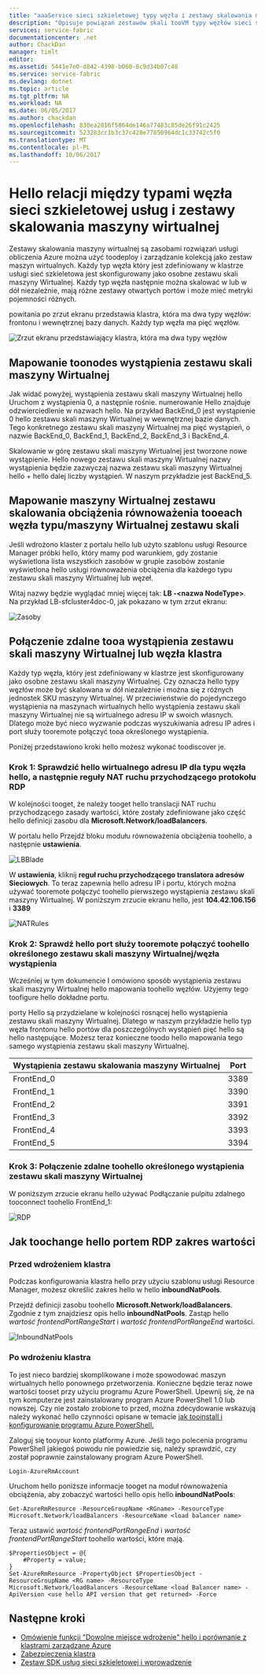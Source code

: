 ```yaml
---
title: "aaaService sieci szkieletowej typy węzła i zestawy skalowania maszyny Wirtualnej | Dokumentacja firmy Microsoft"
description: "Opisuje powiązań zestawów skali tooVM typy węzłów sieci szkieletowej usług oraz sposób tooremote łączenia tooa wystąpienia zestawu skali maszyny Wirtualnej lub węzła klastra."
services: service-fabric
documentationcenter: .net
author: ChackDan
manager: timlt
editor: 
ms.assetid: 5441e7e0-d842-4398-b060-8c9d34b07c48
ms.service: service-fabric
ms.devlang: dotnet
ms.topic: article
ms.tgt_pltfrm: NA
ms.workload: NA
ms.date: 06/05/2017
ms.author: chackdan
ms.openlocfilehash: 830ea2816f5864de146a77483c85de26f91c2425
ms.sourcegitcommit: 523283cc1b3c37c428e77850964dc1c33742c5f0
ms.translationtype: MT
ms.contentlocale: pl-PL
ms.lasthandoff: 10/06/2017
---
```

# <a name="hello-relationship-between-service-fabric-node-types-and-virtual-machine-scale-sets"></a>Hello relacji między typami węzła sieci szkieletowej usług i zestawy skalowania maszyny wirtualnej
Zestawy skalowania maszyny wirtualnej są zasobami rozwiązań usługi obliczenia Azure można użyć toodeploy i zarządzanie kolekcją jako zestaw maszyn wirtualnych. Każdy typ węzła który jest zdefiniowany w klastrze usługi sieć szkieletowa jest skonfigurowany jako osobne zestawu skali maszyny Wirtualnej. Każdy typ węzła następnie można skalować w lub w dół niezależnie, mają różne zestawy otwartych portów i może mieć metryki pojemności różnych.

powitania po zrzut ekranu przedstawia klastra, która ma dwa typy węzłów: frontonu i wewnętrznej bazy danych.  Każdy typ węzła ma pięć węzłów.

![Zrzut ekranu przedstawiający klastra, która ma dwa typy węzłów][NodeTypes]

## <a name="mapping-vm-scale-set-instances-toonodes"></a>Mapowanie toonodes wystąpienia zestawu skali maszyny Wirtualnej
Jak widać powyżej, wystąpienia zestawu skali maszyny Wirtualnej hello Uruchom z wystąpienia 0, a następnie rośnie. numerowanie Hello znajduje odzwierciedlenie w nazwach hello. Na przykład BackEnd_0 jest wystąpienie 0 hello zestawu skali maszyny Wirtualnej w wewnętrznej bazie danych. Tego konkretnego zestawu skali maszyny Wirtualnej ma pięć wystąpień, o nazwie BackEnd_0, BackEnd_1, BackEnd_2, BackEnd_3 i BackEnd_4.

Skalowanie w górę zestawu skali maszyny Wirtualnej jest tworzone nowe wystąpienie. Hello nowego zestawu skali maszyny Wirtualnej nazwy wystąpienia będzie zazwyczaj nazwa zestawu skali maszyny Wirtualnej hello + hello dalej liczby wystąpień. W naszym przykładzie jest BackEnd_5.

## <a name="mapping-vm-scale-set-load-balancers-tooeach-node-typevm-scale-set"></a>Mapowanie maszyny Wirtualnej zestawu skalowania obciążenia równoważenia tooeach węzła typu/maszyny Wirtualnej zestawu skali
Jeśli wdrożono klaster z portalu hello lub użyto szablonu usługi Resource Manager próbki hello, który mamy pod warunkiem, gdy zostanie wyświetlona lista wszystkich zasobów w grupie zasobów zostanie wyświetlona hello usługi równoważenia obciążenia dla każdego typu zestawu skali maszyny Wirtualnej lub węzeł.

Witaj nazwy będzie wyglądać mniej więcej tak: **LB -&lt;nazwa NodeType&gt;**. Na przykład LB-sfcluster4doc-0, jak pokazano w tym zrzut ekranu:

![Zasoby][Resources]

## <a name="remote-connect-tooa-vm-scale-set-instance-or-a-cluster-node"></a>Połączenie zdalne tooa wystąpienia zestawu skali maszyny Wirtualnej lub węzła klastra
Każdy typ węzła, który jest zdefiniowany w klastrze jest skonfigurowany jako osobne zestawu skali maszyny Wirtualnej.  Czy oznacza hello typy węzłów może być skalowana w dół niezależnie i można się z różnych jednostek SKU maszyny Wirtualnej. W przeciwieństwie do pojedynczego wystąpienia na maszynach wirtualnych hello wystąpienia zestawu skali maszyny Wirtualnej nie są wirtualnego adresu IP w swoich własnych. Dlatego może być nieco wyzwanie podczas wyszukiwania adresu IP adres i port służy tooremote połączyć tooa określonego wystąpienia.

Poniżej przedstawiono kroki hello możesz wykonać toodiscover je.

### <a name="step-1-find-out-hello-virtual-ip-address-for-hello-node-type-and-then-inbound-nat-rules-for-rdp"></a>Krok 1: Sprawdzić hello wirtualnego adresu IP dla typu węzła hello, a następnie reguły NAT ruchu przychodzącego protokołu RDP
W kolejności tooget, że należy tooget hello translacji NAT ruchu przychodzącego zasady wartości, które zostały zdefiniowane jako część hello definicji zasobu dla **Microsoft.Network/loadBalancers**.

W portalu hello Przejdź bloku modułu równoważenia obciążenia toohello, a następnie **ustawienia**.

![LBBlade][LBBlade]

W **ustawienia**, kliknij **reguł ruchu przychodzącego translatora adresów Sieciowych**. To teraz zapewnia hello adresu IP i portu, których można używać tooremote połączyć toohello pierwszego wystąpienia zestawu skali maszyny Wirtualnej. W poniższym zrzucie ekranu hello, jest **104.42.106.156** i **3389**

![NATRules][NATRules]

### <a name="step-2-find-out-hello-port-that-you-can-use-tooremote-connect-toohello-specific-vm-scale-set-instancenode"></a>Krok 2: Sprawdź hello port służy tooremote połączyć toohello określonego zestawu skali maszyny Wirtualnej/węzła wystąpienia
Wcześniej w tym dokumencie I omówiono sposób wystąpienia zestawu skali maszyny Wirtualnej hello mapowania toohello węzłów. Użyjemy tego toofigure hello dokładne portu.

porty Hello są przydzielane w kolejności rosnącej hello wystąpienia zestawu skali maszyny Wirtualnej. Dlatego w naszym przykładzie hello typ węzła frontonu hello portów dla poszczególnych wystąpień pięć hello są hello następujące. Możesz teraz konieczne toodo hello mapowania tego samego wystąpienia zestawu skali maszyny Wirtualnej.

| **Wystąpienia zestawu skalowania maszyny Wirtualnej** | **Port** |
| --- | --- |
| FrontEnd_0 |3389 |
| FrontEnd_1 |3390 |
| FrontEnd_2 |3391 |
| FrontEnd_3 |3392 |
| FrontEnd_4 |3393 |
| FrontEnd_5 |3394 |

### <a name="step-3-remote-connect-toohello-specific-vm-scale-set-instance"></a>Krok 3: Połączenie zdalne toohello określonego wystąpienia zestawu skali maszyny Wirtualnej
W poniższym zrzucie ekranu hello używać Podłączanie pulpitu zdalnego tooconnect toohello FrontEnd_1:

![RDP][RDP]

## <a name="how-toochange-hello-rdp-port-range-values"></a>Jak toochange hello portem RDP zakres wartości
### <a name="before-cluster-deployment"></a>Przed wdrożeniem klastra
Podczas konfigurowania klastra hello przy użyciu szablonu usługi Resource Manager, możesz określić zakres hello w hello **inboundNatPools**.

Przejdź definicji zasobu toohello **Microsoft.Network/loadBalancers**. Zgodnie z tym znajdziesz opis hello **inboundNatPools**.  Zastąp hello *wartość frontendPortRangeStart* i *wartość frontendPortRangeEnd* wartości.

![InboundNatPools][InboundNatPools]

### <a name="after-cluster-deployment"></a>Po wdrożeniu klastra
To jest nieco bardziej skomplikowane i może spowodować maszyn wirtualnych hello ponownego przetworzenia. Konieczne będzie teraz nowe wartości tooset przy użyciu programu Azure PowerShell. Upewnij się, że na tym komputerze jest zainstalowany program Azure PowerShell 1.0 lub nowszej. Czy nie zostało zrobione to przed, można zdecydowanie wskazują należy wykonać hello czynności opisane w temacie [jak tooinstall i konfigurowanie programu Azure PowerShell.](/powershell/azure/overview)

Zaloguj się tooyour konto platformy Azure. Jeśli tego polecenia programu PowerShell jakiegoś powodu nie powiedzie się, należy sprawdzić, czy został poprawnie zainstalowany program Azure PowerShell.

```
Login-AzureRmAccount
```

Uruchom hello poniższe informacje tooget na moduł równoważenia obciążenia, aby zobaczyć wartości hello opis hello **inboundNatPools**:

```
Get-AzureRmResource -ResourceGroupName <RGname> -ResourceType Microsoft.Network/loadBalancers -ResourceName <load balancer name>
```

Teraz ustawić *wartość frontendPortRangeEnd* i *wartość frontendPortRangeStart* toohello wartości, które mają.

```
$PropertiesObject = @{
    #Property = value;
}
Set-AzureRmResource -PropertyObject $PropertiesObject -ResourceGroupName <RG name> -ResourceType Microsoft.Network/loadBalancers -ResourceName <load Balancer name> -ApiVersion <use hello API version that get returned> -Force
```


## <a name="next-steps"></a>Następne kroki
* [Omówienie funkcji "Dowolne miejsce wdrożenie" hello i porównanie z klastrami zarządzane Azure](service-fabric-deploy-anywhere.md)
* [Zabezpieczenia klastra](service-fabric-cluster-security.md)
* [Zestaw SDK usług sieci szkieletowej i wprowadzenie](service-fabric-get-started.md)

<!--Image references-->
[NodeTypes]: ./media/service-fabric-cluster-nodetypes/NodeTypes.png
[Resources]: ./media/service-fabric-cluster-nodetypes/Resources.png
[InboundNatPools]: ./media/service-fabric-cluster-nodetypes/InboundNatPools.png
[LBBlade]: ./media/service-fabric-cluster-nodetypes/LBBlade.png
[NATRules]: ./media/service-fabric-cluster-nodetypes/NATRules.png
[RDP]: ./media/service-fabric-cluster-nodetypes/RDP.png
